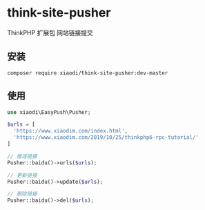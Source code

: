 # think-site-pusher
ThinkPHP 扩展包 网站链接提交

## 安装
```
composer require xiaodi/think-site-pusher:dev-master
```

## 使用
```php
use xiaodi\EasyPush\Pusher;

$urls = [
  'https://www.xiaodim.com/index.html',
  'https://www.xiaodim.com/2019/10/25/thinkphp6-rpc-tutorial/'
]

// 推送链接
Pusher::baidu()->urls($urls);

// 更新链接
Pusher::baidu()->update($urls);

// 删除链接
Pusher::baidu()->del($urls);
```
